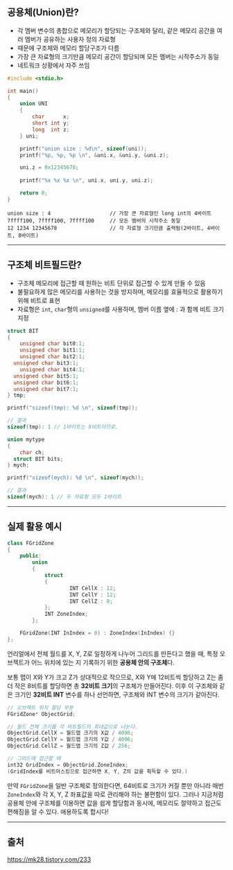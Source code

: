 ## 공용체(Union)란?

- 각 멤버 변수의 총합으로 메모리가 할당되는 구조체와 달리, 같은 메모리 공간을 여러 멤버가 공유하는 사용자 정의 자료형
- 때문에 구조체와 메모리 할당구조가 다름
- 가장 큰 자료형의 크기만큼 메모리 공간이 할당되며 모든 멤버는 시작주소가 동일
- 네트워크 상황에서 자주 쓰임

```c
#include <stdio.h>

int main()
{
	union UNI 
	{ 
		char      x;
		short int y;
		long  int z;
	} uni;

	printf("union size : %d\n", sizeof(uni));
	printf("%p, %p, %p \n", &uni.x, &uni.y, &uni.z);

	uni.z = 0x12345678;
	
	printf("%x %x %x \n", uni.x, uni.y, uni.z);

	return 0;
}
```

```
union size : 4                   // 가장 큰 자료형인 long int의 4바이트
7ffff100, 7ffff100, 7ffff100     // 모든 멤버의 시작주소 동일
12 1234 12345678                 // 각 자료형 크기만큼 출력됨(2바이트, 4바이트, 8바이트)
```

---

## 구조체 비트필드란?

- 구조체 메모리에 접근할 때 원하는 비트 단위로 접근할 수 있게 만들 수 있음
- 불필요하게 많은 메모리를 사용하는 것을 방지하며, 메모리를 효율적으로 활용하기 위해 비트로 표현
- 자료형은 `int`, `char`형의 `unsigned`를 사용하며, 멤버 이름 옆에 : 과 함께 비트 크기 지정

```cpp
struct BIT
{
	unsigned char bit0:1;
	unsigned char bit1:1;
	unsigned char bit2:1;
  unsigned char bit3:1;
	unsigned char bit4:1;
  unsigned char bit5:1;
  unsigned char bit6:1;
  unsigned char bit7:1;
} tmp;

printf("sizeof(tmp): %d \n", sizeof(tmp));

// 결과
sizeof(tmp): 1 // 1바이트는 8비트이므로.
```

```cpp
union mytype
{
	char ch;
  struct BIT bits;
} mych;

printf("sizeof(mych): %d \n", sizeof(mych));

// 결과
sizeof(mych): 1 // 두 자료형 모두 1바이트
```

---

## 실제 활용 예시

```cpp
class FGridZone
{
	public:
		union
		{
			struct
			{
					INT CellX : 12;
					INT CellY : 12;
					INT CellZ : 8;
			};
			INT ZoneIndex;
		};

	FGridZone(INT InIndex = 0) : ZoneIndex(InIndex) {}
};
```

언리얼에서 전체 월드를 X, Y, Z로 일정하게 나누어 그리드를 만든다고 했을 때, 특정 오브젝트가 어느 위치에 있는 지 기록하기 위한 **공용체 안의 구조체**다.

보통 맵이 X와 Y가 크고 Z가 상대적으로 작으므로, X와 Y에 12비트씩 할당하고 Z는 좀 더 작은 8비트를 할당하면 총 **32비트 크기**의 구조체가 만들어진다. 이후 이 구조체와 같은 크기인 **********************32비트 INT********************** 변수를 하나 선언하면, 구조체와 INT 변수의 크기가 같아진다.

```cpp
// 오브젝트 위치 할당 부분
FGridZone* ObjectGrid;

// 월드 전체 크기를 각 비트필드의 최대값으로 나눈다.
ObjectGrid.CellX = 월드맵 크기의 X값 / 4096;
ObjectGrid.CellY = 월드맵 크기의 Y값 / 4096;
ObjectGrid.CellZ = 월드맵 크기의 Z값 / 256;

// 그리드에 접근할 때 
int32 GridIndex = ObjectGrid.ZoneIndex; 
(GridIndex를 비트마스킹으로 접근하면 X, Y, Z의 값을 획득할 수 있다.)
```

만약 `FGridZone`을 일반 구조체로 정의한다면, 64비트로 크기가 커질 뿐만 아니라 매번 `ZoneIndex`와 각 X, Y, Z 좌표값을 따로 관리해야 하는 불편함이 있다. 그러나 지금처럼 공용체 안에 구조체를 이용하면 값을 쉽게 할당함과 동시에, 메모리도 절약하고 접근도 편해짐을 알 수 있다. 애용하도록 합시다!

---

## 출처
https://mk28.tistory.com/233

